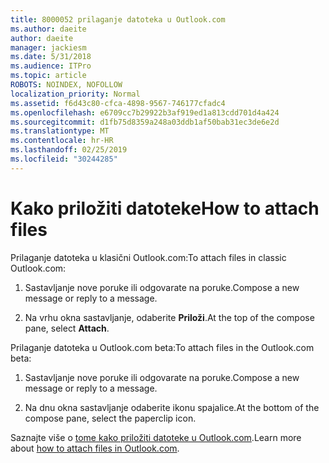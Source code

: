 ```yaml
---
title: 8000052 prilaganje datoteka u Outlook.com
ms.author: daeite
author: daeite
manager: jackiesm
ms.date: 5/31/2018
ms.audience: ITPro
ms.topic: article
ROBOTS: NOINDEX, NOFOLLOW
localization_priority: Normal
ms.assetid: f6d43c80-cfca-4898-9567-746177cfadc4
ms.openlocfilehash: e6709cc7b29922b3af919ed1a813cdd701d4a424
ms.sourcegitcommit: d1fb75d8359a248a03ddb1af50bab31ec3de6e2d
ms.translationtype: MT
ms.contentlocale: hr-HR
ms.lasthandoff: 02/25/2019
ms.locfileid: "30244285"
---
```

# <a name="how-to-attach-files"></a><span data-ttu-id="3d41c-102">Kako priložiti datoteke</span><span class="sxs-lookup"><span data-stu-id="3d41c-102">How to attach files</span></span>

<span data-ttu-id="3d41c-103">Prilaganje datoteka u klasični Outlook.com:</span><span class="sxs-lookup"><span data-stu-id="3d41c-103">To attach files in classic Outlook.com:</span></span>
  
1. <span data-ttu-id="3d41c-104">Sastavljanje nove poruke ili odgovarate na poruke.</span><span class="sxs-lookup"><span data-stu-id="3d41c-104">Compose a new message or reply to a message.</span></span>
    
2. <span data-ttu-id="3d41c-105">Na vrhu okna sastavljanje, odaberite **Priloži**.</span><span class="sxs-lookup"><span data-stu-id="3d41c-105">At the top of the compose pane, select **Attach**.</span></span> 
    
<span data-ttu-id="3d41c-106">Prilaganje datoteka u Outlook.com beta:</span><span class="sxs-lookup"><span data-stu-id="3d41c-106">To attach files in the Outlook.com beta:</span></span>
  
1. <span data-ttu-id="3d41c-107">Sastavljanje nove poruke ili odgovarate na poruke.</span><span class="sxs-lookup"><span data-stu-id="3d41c-107">Compose a new message or reply to a message.</span></span>
    
2. <span data-ttu-id="3d41c-108">Na dnu okna sastavljanje odaberite ikonu spajalice.</span><span class="sxs-lookup"><span data-stu-id="3d41c-108">At the bottom of the compose pane, select the paperclip icon.</span></span>
    
<span data-ttu-id="3d41c-109">Saznajte više o [tome kako priložiti datoteke u Outlook.com](https://go.microsoft.com/fwlink/p/?linkid=2001702&amp;clcid=0x409).</span><span class="sxs-lookup"><span data-stu-id="3d41c-109">Learn more about [how to attach files in Outlook.com](https://go.microsoft.com/fwlink/p/?linkid=2001702&amp;clcid=0x409).</span></span>
  

